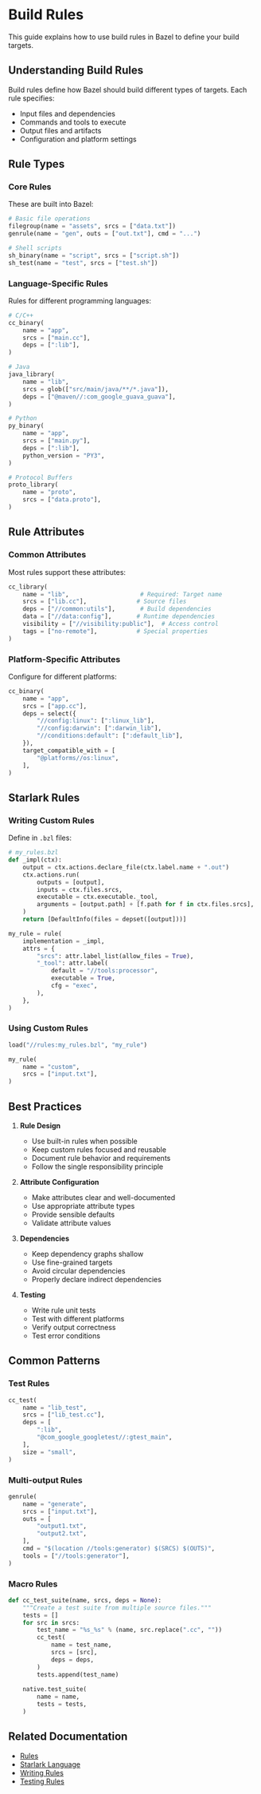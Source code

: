 # Build Rules

This guide explains how to use build rules in Bazel to define your build targets.

## Understanding Build Rules

Build rules define how Bazel should build different types of targets. Each rule specifies:
- Input files and dependencies
- Commands and tools to execute
- Output files and artifacts
- Configuration and platform settings

## Rule Types

### Core Rules

These are built into Bazel:

```python
# Basic file operations
filegroup(name = "assets", srcs = ["data.txt"])
genrule(name = "gen", outs = ["out.txt"], cmd = "...")

# Shell scripts
sh_binary(name = "script", srcs = ["script.sh"])
sh_test(name = "test", srcs = ["test.sh"])
```

### Language-Specific Rules

Rules for different programming languages:

```python
# C/C++
cc_binary(
    name = "app",
    srcs = ["main.cc"],
    deps = [":lib"],
)

# Java
java_library(
    name = "lib",
    srcs = glob(["src/main/java/**/*.java"]),
    deps = ["@maven//:com_google_guava_guava"],
)

# Python
py_binary(
    name = "app",
    srcs = ["main.py"],
    deps = [":lib"],
    python_version = "PY3",
)

# Protocol Buffers
proto_library(
    name = "proto",
    srcs = ["data.proto"],
)
```

## Rule Attributes

### Common Attributes

Most rules support these attributes:
```python
cc_library(
    name = "lib",                    # Required: Target name
    srcs = ["lib.cc"],              # Source files
    deps = ["//common:utils"],       # Build dependencies
    data = ["//data:config"],       # Runtime dependencies
    visibility = ["//visibility:public"],  # Access control
    tags = ["no-remote"],           # Special properties
)
```

### Platform-Specific Attributes

Configure for different platforms:
```python
cc_binary(
    name = "app",
    srcs = ["app.cc"],
    deps = select({
        "//config:linux": [":linux_lib"],
        "//config:darwin": [":darwin_lib"],
        "//conditions:default": [":default_lib"],
    }),
    target_compatible_with = [
        "@platforms//os:linux",
    ],
)
```

## Starlark Rules

### Writing Custom Rules

Define in `.bzl` files:
```python
# my_rules.bzl
def _impl(ctx):
    output = ctx.actions.declare_file(ctx.label.name + ".out")
    ctx.actions.run(
        outputs = [output],
        inputs = ctx.files.srcs,
        executable = ctx.executable._tool,
        arguments = [output.path] + [f.path for f in ctx.files.srcs],
    )
    return [DefaultInfo(files = depset([output]))]

my_rule = rule(
    implementation = _impl,
    attrs = {
        "srcs": attr.label_list(allow_files = True),
        "_tool": attr.label(
            default = "//tools:processor",
            executable = True,
            cfg = "exec",
        ),
    },
)
```

### Using Custom Rules

```python
load("//rules:my_rules.bzl", "my_rule")

my_rule(
    name = "custom",
    srcs = ["input.txt"],
)
```

## Best Practices

1. **Rule Design**
   - Use built-in rules when possible
   - Keep custom rules focused and reusable
   - Document rule behavior and requirements
   - Follow the single responsibility principle

2. **Attribute Configuration**
   - Make attributes clear and well-documented
   - Use appropriate attribute types
   - Provide sensible defaults
   - Validate attribute values

3. **Dependencies**
   - Keep dependency graphs shallow
   - Use fine-grained targets
   - Avoid circular dependencies
   - Properly declare indirect dependencies

4. **Testing**
   - Write rule unit tests
   - Test with different platforms
   - Verify output correctness
   - Test error conditions

## Common Patterns

### Test Rules

```python
cc_test(
    name = "lib_test",
    srcs = ["lib_test.cc"],
    deps = [
        ":lib",
        "@com_google_googletest//:gtest_main",
    ],
    size = "small",
)
```

### Multi-output Rules

```python
genrule(
    name = "generate",
    srcs = ["input.txt"],
    outs = [
        "output1.txt",
        "output2.txt",
    ],
    cmd = "$(location //tools:generator) $(SRCS) $(OUTS)",
    tools = ["//tools:generator"],
)
```

### Macro Rules

```python
def cc_test_suite(name, srcs, deps = None):
    """Create a test suite from multiple source files."""
    tests = []
    for src in srcs:
        test_name = "%s_%s" % (name, src.replace(".cc", ""))
        cc_test(
            name = test_name,
            srcs = [src],
            deps = deps,
        )
        tests.append(test_name)
    
    native.test_suite(
        name = name,
        tests = tests,
    )
```

## Related Documentation

- [Rules](https://bazel.build/rules)
- [Starlark Language](https://bazel.build/rules/language)
- [Writing Rules](https://bazel.build/rules/rules)
- [Testing Rules](https://bazel.build/rules/testing)
